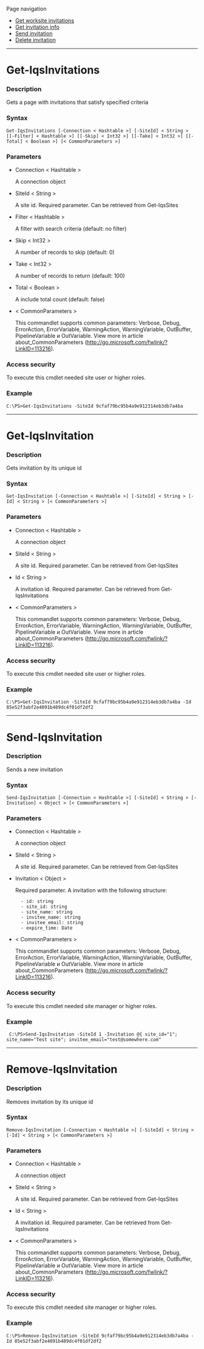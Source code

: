 Page navigation

* [Get worksite invitations](#invitations)
* [Get invitation info](#invitation)
* [Send invitation](#send-invitation)
* [Delete invitation](#delete-invitation)

---

# <a name="invitations">Get-IqsInvitations</a>
   
### Description

Gets a page with invitations that satisfy specified criteria
    
### Syntax

    Get-IqsInvitations [-Connection < Hashtable >] [-SiteId] < String > [[-Filter] < Hashtable >] [[-Skip] < Int32 >] [[-Take] < Int32 >] [[-Total] < Boolean >] [< CommonParameters >]
    
### Parameters

- Connection < Hashtable >

	A connection object
        
- SiteId < String >

    A site id. Required parameter. Can be retrieved from Get-IqsSites
        
- Filter < Hashtable >

    A filter with search criteria (default: no filter)
        
- Skip < Int32 >

    A number of records to skip (default: 0)
        
- Take < Int32 >

    A number of records to return (default: 100)
        
- Total < Boolean >

    A include total count (default: false)
        
- < CommonParameters >

    This commandlet supports common parameters: Verbose, Debug,
    ErrorAction, ErrorVariable, WarningAction, WarningVariable,
    OutBuffer, PipelineVariable и OutVariable. View more in article 
    about_CommonParameters (http://go.microsoft.com/fwlink/?LinkID=113216). 
    
### Access security 

To execute this cmdlet needed site user or higher roles.

### Example
    
    C:\PS>Get-IqsInvitations -SiteId 9cfaf79bc95b4a9e912314eb3db7a4ba

---

# <a name="invitation">Get-IqsInvitation</a>

### Description

Gets invitation by its unique id
    
### Syntax

    Get-IqsInvitation [-Connection < Hashtable >] [-SiteId] < String > [-Id] < String > [< CommonParameters >]
    
### Parameters

- Connection < Hashtable >

	A connection object
        
- SiteId < String >

    A site id. Required parameter. Can be retrieved from Get-IqsSites
        
- Id < String >

    A invitation id. Required parameter. Can be retrieved from Get-IqsInvitations

- < CommonParameters >

    This commandlet supports common parameters: Verbose, Debug,
    ErrorAction, ErrorVariable, WarningAction, WarningVariable,
    OutBuffer, PipelineVariable и OutVariable. View more in article 
    about_CommonParameters (http://go.microsoft.com/fwlink/?LinkID=113216). 
    
### Access security 

To execute this cmdlet needed site user or higher roles.    

### Example
    
    C:\PS>Get-IqsInvitation -SiteId 9cfaf79bc95b4a9e912314eb3db7a4ba -Id 85e52f3abf2e4091b489dc4f01df2df2

---

# <a name="send-invitation">Send-IqsInvitation</a>

### Description

Sends a new invitation
    
### Syntax

    Send-IqsInvitation [-Connection < Hashtable >] [-SiteId] < String > [-Invitation] < Object > [< CommonParameters >]
    
### Parameters

- Connection < Hashtable >

	A connection object
        
- SiteId < String >

    A site id. Required parameter. Can be retrieved from Get-IqsSites
        
- Invitation < Object >

    Required parameter. A invitation with the following structure:
    
        - id: string
        - site_id: string
        - site_name: string
        - invitee_name: string
        - invitee_email: string
        - expire_time: Date

- < CommonParameters >

    This commandlet supports common parameters: Verbose, Debug,
    ErrorAction, ErrorVariable, WarningAction, WarningVariable,
    OutBuffer, PipelineVariable и OutVariable. View more in article 
    about_CommonParameters (http://go.microsoft.com/fwlink/?LinkID=113216). 
    
### Access security 

To execute this cmdlet needed site manager or higher roles.

### Example
    
     C:\PS>Send-IqsInvitation -SiteId 1 -Invitation @{ site_id="1"; site_name="Test site"; invitee_email="test@somewhere.com" 

---

# <a name="delete-invitation">Remove-IqsInvitation</a>
    
### Description

Removes invitation by its unique id
    
### Syntax

    Remove-IqsInvitation [-Connection < Hashtable >] [-SiteId] < String > [-Id] < String > [< CommonParameters >]
    
### Parameters

- Connection < Hashtable >

	A connection object
        
- SiteId < String >

    A site id. Required parameter. Can be retrieved from Get-IqsSites
        
- Id < String >

    A invitation id. Required parameter. Can be retrieved from Get-IqsInvitations

- < CommonParameters >

    This commandlet supports common parameters: Verbose, Debug,
    ErrorAction, ErrorVariable, WarningAction, WarningVariable,
    OutBuffer, PipelineVariable и OutVariable. View more in article 
    about_CommonParameters (http://go.microsoft.com/fwlink/?LinkID=113216). 
    
### Access security 

To execute this cmdlet needed site manager or higher roles.

### Example
    
    C:\PS>Remove-IqsInvitation -SiteId 9cfaf79bc95b4a9e912314eb3db7a4ba -Id 85e52f3abf2e4091b489dc4f01df2df2